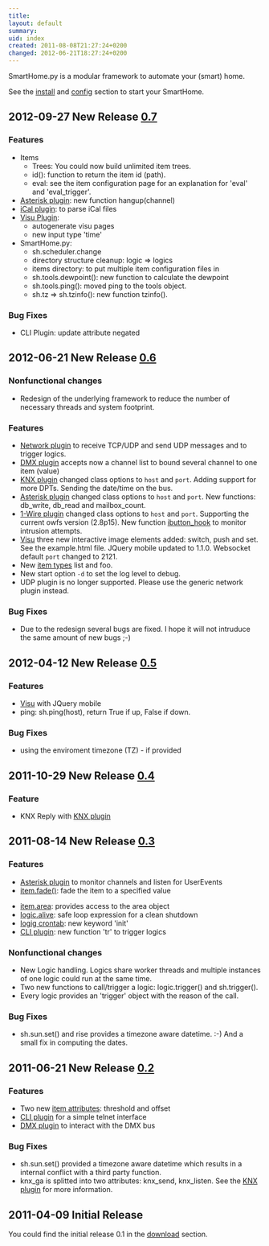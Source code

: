 ```yaml
---
title:
layout: default
summary:
uid: index
created: 2011-08-08T21:27:24+0200
changed: 2012-06-21T18:27:24+0200
---
```


SmartHome.py is a modular framework to automate your (smart) home.

See the [install](install) and [config](config) section to start your SmartHome.

## 2012-09-27 New Release [0.7](https://github.com/mknx/smarthome/downloads)

### Features
   * Items
      * Trees: You could now build unlimited item trees.
      * id(): function to return the item id (path).
      * eval: see the item configuration page for an explanation for 'eval' and 'eval_trigger'.
   * [Asterisk plugin](plugins/asterisk): new function hangup(channel)
   * [iCal plugin](plugins/ical): to parse iCal files
   * [Visu Plugin](plugins/visu):
      * autogenerate visu pages
      * new input type 'time'
   * SmartHome.py:
      * sh.scheduler.change
      * directory structure cleanup: logic => logics
      * items directory: to put multiple item configuration files in
      * sh.tools.dewpoint(): new function to calculate the dewpoint
      * sh.tools.ping(): moved ping to the tools object.
      * sh.tz => sh.tzinfo(): new function tzinfo().

### Bug Fixes

  * CLI Plugin: update attribute negated

## 2012-06-21 New Release [0.6](http://sourceforge.net/projects/smarthome/files/)

### Nonfunctional changes
  * Redesign of the underlying framework to reduce the number of necessary threads and system footprint.

### Features
  * [Network plugin](plugins/network) to receive TCP/UDP and send UDP messages and to trigger logics.
  * [DMX plugin](plugins/dmx) accepts now a channel list to bound several channel to one item (value)
  * [KNX plugin](plugins/knx) changed class options to `host` and `port`. Adding support for more DPTs. Sending the date/time on the bus.
  * [Asterisk plugin](plugins/asterisk) changed class options to `host` and `port`. New functions: db_write, db_read and mailbox_count.
  * [1-Wire plugin](plugins/onewire) changed class options to `host` and `port`. Supporting the current owfs version (2.8p15). New function [ibutton_hook](plugins/onewire/#ibuttonhookibutton-item) to monitor intrusion attempts.
  * [Visu](plugins/visu) three new interactive image elements added: switch, push and set. See the example.html file. JQuery mobile updated to 1.1.0. Websocket default `port` changed to 2121.
  * New [item types](/config#item-attributes) list and foo.
  * New start option `-d` to set the log level to debug.
  * UDP plugin is no longer supported. Please use the generic network plugin instead.

### Bug Fixes
 * Due to the redesign several bugs are fixed. I hope it will not intruduce the same amount of new bugs ;-)


## 2012-04-12 New Release [0.5](http://sourceforge.net/projects/smarthome/files/)

### Features
  * [Visu](plugins/visu) with JQuery mobile
  * ping: sh.ping(host), return True if up, False if down.

### Bug Fixes
  * using the enviroment timezone (TZ) - if provided

## 2011-10-29 New Release [0.4](http://sourceforge.net/projects/smarthome/files/)

### Feature
  * KNX Reply with [KNX plugin](plugins/knx)


## 2011-08-14 New Release [0.3](http://sourceforge.net/projects/smarthome/files/)

### Features
 * [Asterisk plugin](plugins/asterisk) to monitor channels and listen for UserEvents
 * [item.fade()](config#fade): fade the item to a specified value
 + [item.area](config#item-attributes): provides access to the area object
 + [logic.alive](logic/config#logic): safe loop expression for a clean shutdown
 + [logig crontab](logic/config#crontab): new keyword 'init'
 + [CLI plugin](plugins/cli/#usage): new function 'tr' to trigger logics

### Nonfunctional changes

 * New Logic handling. Logics share worker threads and multiple instances of one logic could run at the same time.
 * Two new functions to call/trigger a logic: logic.trigger() and sh.trigger().
 * Every logic provides an 'trigger' object with the reason of the call.

### Bug Fixes

 * sh.sun.set() and rise provides a timezone aware datetime. :-)
   And a small fix in computing the dates.

## 2011-06-21 New Release [0.2](http://sourceforge.net/projects/smarthome/files/) 

### Features
 * Two new [item attributes](config#item-attributes): threshold and offset
 * [CLI plugin](plugins/cli/) for a simple telnet interface
 * [DMX plugin](plugins/dmx/) to interact with the DMX bus

### Bug Fixes
 * sh.sun.set() provided a timezone aware datetime which results in a internal conflict with a third party function.
 * knx_ga is splitted into two attributes: knx_send, knx_listen. See the [KNX plugin](plugins/knx/) for more information.


## 2011-04-09 Initial Release
You could find the initial release 0.1 in the [download](http://sourceforge.net/projects/smarthome/files/) section.
